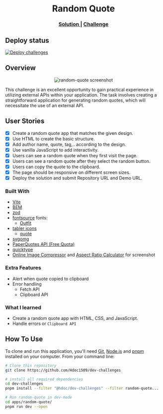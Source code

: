 <h1 align="center">Random Quote</h1>

<div align="center">
  <h3>
    <a href="https://hdoc1509.github.io/dev-challenges/random-quote/">
      Solution
    </a>
    <span> | </span>
    <a href="https://devchallenges.io/challenge/random-quote">
      Challenge
    </a>
  </h3>
</div>

## Deploy status

[![Deploy challenges][deploy-status]][deploy-url]

## Overview

<p align="center">
  <img
    src="https://github.com/user-attachments/assets/98d5c5c1-fe70-42e3-922d-cb4f1c5b80f2"
    alt="random-quote screenshot"
    style="aspect-ratio: 146 / 247"
  />
</p>

This challenge is an excellent opportunity to gain practical experience in
utilizing external APIs within your application. The task involves creating a
straightforward application for generating random quotes, which will necessitate
the use of an external API.

## User Stories

- [x] Create a random quote app that matches the given design.
- [x] Use HTML to create the basic structure.
- [x] Add author name, quote, tag,.. according to the design.
- [x] Use vanilla JavaScript to add interactivity.
- [x] Users can see a random quote when they first visit the page.
- [x] Users can see a random quote after they select the random button.
- [x] Users can copy the quote to the clipboard.
- [x] The page should be responsive on different screen sizes.
- [x] Deploy the solution and submit Repository URL and Demo URL.

### Built With

- [Vite](https://vitejs.dev/)
- [BEM](https://getbem.com/)
- [zod](https://zod.dev/)
- [fontsource](https://fontsource.org/) fonts:
  - [Outfit](https://fontsource.org/fonts/outfit)
- [tabler icons](https://tabler-icons.io/)
  - [quote](https://tabler.io/icons/icon/quote)
- [svgomg](https://svgomg.net/)
- [PaperQuotes API (Free Quota)](https://paperquotes.com/)
- [quicktype](https://app.quicktype.io/)
- [Online Image Compressor](https://imagecompressor.com/) and [Aspect Ratio
  Calculator](https://aspectratiocalculator.com) for screenshot

### Extra Features

- Alert when quote copied to clipboard
- Error handling
  - Fetch API
  - Clipboard API

### What I learned

- Create a random quote app with HTML, CSS, and JavaScript.
- Handle errors or `Clipboard API`

## How To Use

To clone and run this application, you'll need [Git](https://git-scm.com),
[Node.js](https://nodejs.org/en/download/) and
[pnpm](https://pnpm.io/installation) installed on your computer. From your
command line:

```bash
# Clone this repository
git clone https://github.com/Hdoc1509/dev-challenges

# install all required dependencies
cd dev-challenges
pnpm install --filter "@hdoc/dev-challenges" --filter random-quote...

# Run random-quote in dev-mode
cd apps/random-quote/
pnpm run dev --open
```

[deploy-status]: https://github.com/Hdoc1509/dev-challenges/actions/workflows/deploy.yml/badge.svg
[deploy-url]: https://github.com/Hdoc1509/dev-challenges/actions/workflows/deploy.yml
